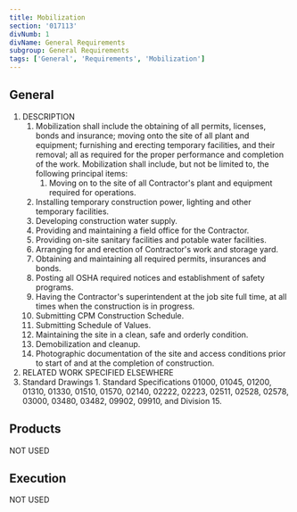 ```yaml
---
title: Mobilization
section: '017113'
divNumb: 1
divName: General Requirements
subgroup: General Requirements
tags: ['General', 'Requirements', 'Mobilization']
---
```


## General

1. DESCRIPTION
   1. Mobilization shall include the obtaining of all permits, licenses, bonds and insurance; moving onto the site of all plant and equipment; furnishing and erecting temporary facilities, and their removal; all as required for the proper performance and completion of the work. Mobilization shall include, but not be limited to, the following principal items:
      1. Moving on to the site of all Contractor's plant and equipment required for operations.
   2. Installing temporary construction power, lighting and other temporary facilities.
   3. Developing construction water supply.
   4. Providing and maintaining a field office for the Contractor.
   5. Providing on-site sanitary facilities and potable water facilities.
   6. Arranging for and erection of Contractor's work and storage yard.
   7. Obtaining and maintaining all required permits, insurances and bonds.
   8. Posting all OSHA required notices and establishment of safety programs.
   9. Having the Contractor's superintendent at the job site full time, at all times when the construction is in progress.
   10. Submitting CPM Construction Schedule.
   11. Submitting Schedule of Values.
   12. Maintaining the site in a clean, safe and orderly condition.
   13. Demobilization and cleanup.
   14. Photographic documentation of the site and access conditions prior to start of and at the completion of construction.
2.  RELATED WORK SPECIFIED ELSEWHERE
   15. Standard Drawings
    1. Standard Specifications 01000, 01045, 01200, 01310, 01330, 01510, 01570, 02140, 02222, 02223, 02511, 02528, 02578, 03000, 03480, 03482, 09902, 09910, and Division 15.
   
## Products

NOT USED 

## Execution

NOT USED
